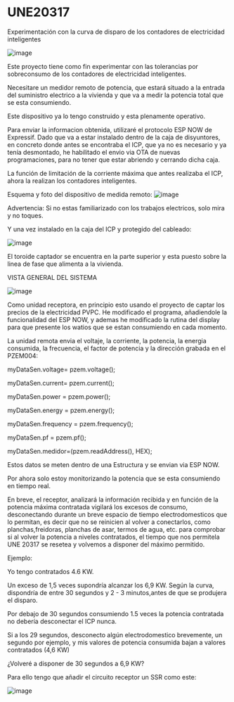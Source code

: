 # UNE20317
Experimentación con la curva de disparo de los contadores de electricidad inteligentes

![image](https://user-images.githubusercontent.com/48222471/219492947-e7747d4d-90d1-499b-b493-321c5ba3bfa8.png)

Este proyecto tiene como fin experimentar con las tolerancias por sobreconsumo de los contadores de electricidad inteligentes.

Necesitare un medidor remoto de potencia, que estará situado a la entrada del suministro electrico a la vivienda y que va a medir la 
potencia total que se esta consumiendo. 

Este dispositivo ya lo tengo construido y esta plenamente operativo. 

Para enviar la informacion obtenida, utilizaré el protocolo ESP NOW de Expressif. Dado que va a estar instalado dentro de la caja de disyuntores, en concreto donde
antes se encontraba el ICP, que ya no es necesario y ya tenía desmontado, he habilitado el envio via OTA de nuevas programaciones, para no tener que estar abriendo y cerrando dicha caja.

La función de limitación de la corriente máxima que antes realizaba el ICP, ahora la realizan los contadores inteligentes.

Esquema y foto del dispositivo de medida remoto:
![image](https://user-images.githubusercontent.com/48222471/219496738-8e9a7dd9-9772-4752-a8ce-3a03f290bc8c.png)

Advertencia: Si no estas familiarizado con los trabajos electricos, solo mira y no toques. 

Y una vez instalado en la caja del ICP y protegido del cableado:

![image](https://user-images.githubusercontent.com/48222471/219714987-1215b34d-6ef1-4d0c-9408-89d66fcf842e.png)

El toroide captador se encuentra en la parte superior y esta puesto sobre la linea de fase que alimenta a la vivienda.

VISTA GENERAL DEL SISTEMA

![image](https://user-images.githubusercontent.com/48222471/219717953-2f2091a9-315f-438e-8bae-c7326fb000a9.png)

Como unidad receptora, en principio esto usando el proyecto de captar los precios de la electricidad PVPC. He modificado el programa, añadiendole la funcionalidad del ESP NOW, y ademas he modificado la rutina del display para que presente los watios que se estan consumiendo en cada momento. 

La unidad remota envia el voltaje, la corriente, la potencia, la energia consumida, la frecuencia, el factor de potencia y la dirección grabada en el PZEM004:

  myDataSen.voltage= pzem.voltage();
  
  myDataSen.current= pzem.current();
  
  myDataSen.power = pzem.power();
  
  myDataSen.energy = pzem.energy();
  
  myDataSen.frequency = pzem.frequency();
  
  myDataSen.pf = pzem.pf();
  
  myDataSen.medidor=(pzem.readAddress(), HEX);
  
  Estos datos se meten dentro de una Estructura y se envian via ESP NOW.

  Por ahora solo estoy monitorizando la potencia que se esta consumiendo en tiempo real.
  
  En breve, el receptor, analizará la información recibida y en función de la potencia máxima contratada vigilará los excesos de consumo, desconectando durante
  un breve espacio de tiempo electrodomesticos que lo permitan, es decir que no se reinicien al volver a conectarlos, como planchas,freidoras, planchas de asar, 
  termos de agua, etc. para comprobar si al volver la potencia a niveles contratados, el tiempo que nos permitela UNE 20317 se resetea y volvemos a disponer 
  del máximo permitido.

  Ejemplo:

  Yo tengo contratados 4.6 KW. 
         
  Un exceso de 1,5 veces supondría alcanzar los 6,9 KW. Según la curva, dispondría de entre 30 segundos y 2 - 3 minutos,antes de que se produjera el disparo.
         
  Por debajo de 30 segundos consumiendo 1.5 veces la potencia contratada no debería desconectar el ICP nunca.
         
  Si a los 29 segundos, desconecto algún electrodomestico brevemente, un segundo por ejemplo, y mis valores de potencia consumida bajan a valores contratados (4,6 KW)
        
  ¿Volveré a disponer de 30 segundos a 6,9 KW?
  
  Para ello tengo que añadir el circuito receptor un SSR como este:
  
  ![image](https://user-images.githubusercontent.com/48222471/220997570-21a34c25-ee4e-41be-96d9-9afdbcff1c2a.png)
  
  
  
  
  

  
  
         
         



